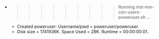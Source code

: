 * >>>>>>>>> Running inst-min-con-users-poweruser.sh ...
  * Created poweruser: Username/pwd = poweruser/poweruser.
  * Disk size = 1741936K. Space Used = 28K. Runtime = 00:00:00:01.
